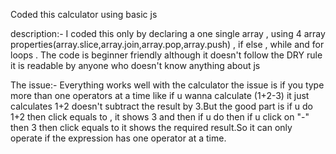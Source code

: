 Coded this calculator using basic js

description:-
I coded this only by declaring a one single array , using 4 array properties(array.slice,array.join,array.pop,array.push) , if else , while and for loops . The code is beginner friendly although it doesn't follow the DRY rule it is readable by anyone who doesn't know anything about js

The issue:-
Everything works well with the calculator the issue is  if you type more than one operators at a time like if u wanna calculate (1+2-3) it just calculates 1+2 doesn't subtract the result by 3.But the good part is if u do 1+2 then click equals to , it shows 3 and then if u do then if u click on "-" then 3 then click equals to it shows the required result.So it can only operate if the expression has one operator at a time.

